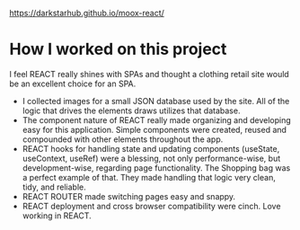 https://darkstarhub.github.io/moox-react/

# How I worked on this project

I feel REACT really shines with SPAs and thought a clothing retail site would be an excellent choice for an SPA.
- I collected images for a small JSON database used by the site. All of the logic that drives the elements draws utilizes that database. 
- The component nature of REACT really made organizing and developing easy for this application. Simple components were created, reused and compounded with other elements throughout the app.
- REACT hooks for handling state and updating components (useState, useContext, useRef) were a blessing, not only performance-wise, but development-wise, regarding page functionality. The Shopping bag was a perfect example of that. They made handling that logic very clean, tidy, and reliable.
- REACT ROUTER made switching pages easy and snappy.
- REACT deployment and cross browser compatibility were cinch. Love working in REACT. 

